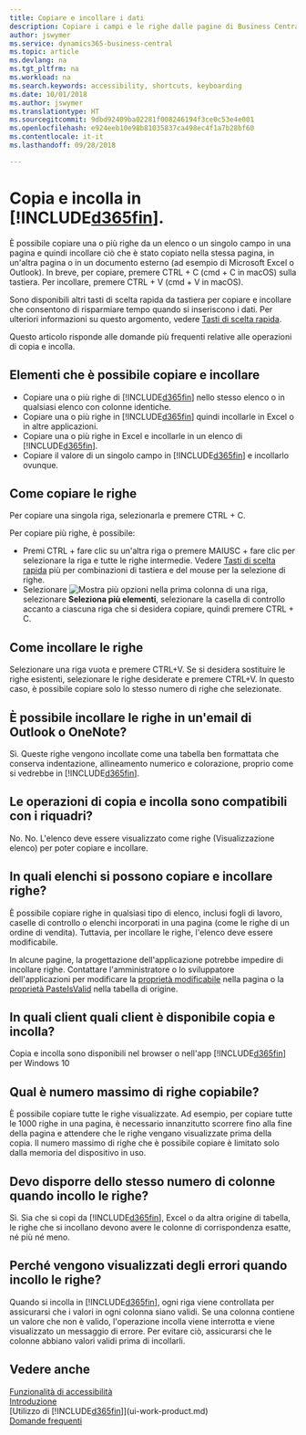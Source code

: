 ```yaml
---
title: Copiare e incollare i dati
description: Copiare i campi e le righe dalle pagine di Business Central e incollarli in un'altra posizione.
author: jswymer
ms.service: dynamics365-business-central
ms.topic: article
ms.devlang: na
ms.tgt_pltfrm: na
ms.workload: na
ms.search.keywords: accessibility, shortcuts, keyboarding
ms.date: 10/01/2018
ms.author: jswymer
ms.translationtype: HT
ms.sourcegitcommit: 9dbd92409ba02281f008246194f3ce0c53e4e001
ms.openlocfilehash: e924eeb10e98b81035837ca498ec4f1a7b28bf60
ms.contentlocale: it-it
ms.lasthandoff: 09/28/2018

---
```


# <a name="copying-and-pasting-in-included365finincludesd365finmdmd"></a>Copia e incolla in [!INCLUDE[d365fin](includes/d365fin_md.md)].
È possibile copiare una o più righe da un elenco o un singolo campo in una pagina e quindi incollare ciò che è stato copiato nella stessa pagina, in un'altra pagina o in un documento esterno (ad esempio di Microsoft Excel o Outlook). In breve, per copiare, premere CTRL + C (cmd + C in macOS) sulla tastiera. Per incollare, premere CTRL + V (cmd + V in macOS).

Sono disponibili altri tasti di scelta rapida da tastiera per copiare e incollare che consentono di risparmiare tempo quando si inseriscono i dati. Per ulteriori informazioni su questo argomento, vedere [Tasti di scelta rapida](keyboard-shortcuts.md#CopyRows).

Questo articolo risponde alle domande più frequenti relative alle operazioni di copia e incolla.  

## <a name="what-can-i-copy-and-paste"></a>Elementi che è possibile copiare e incollare
-   Copiare una o più righe di [!INCLUDE[d365fin](includes/d365fin_md.md)] nello stesso elenco o in qualsiasi elenco con colonne identiche.
-   Copiare una o più righe in [!INCLUDE[d365fin](includes/d365fin_md.md)] quindi incollarle in Excel o in altre applicazioni.
-   Copiare una o più righe in Excel e incollarle in un elenco di [!INCLUDE[d365fin](includes/d365fin_md.md)].
-   Copiare il valore di un singolo campo in [!INCLUDE[d365fin](includes/d365fin_md.md)] e incollarlo ovunque.

## <a name="how-do-i-copy-rows"></a>Come copiare le righe
Per copiare una singola riga, selezionarla e premere CTRL + C.

Per copiare più righe, è possibile:
-   Premi CTRL + fare clic su un'altra riga o premere MAIUSC + fare clic per selezionare la riga e tutte le righe intermedie. Vedere [Tasti di scelta rapida](keyboard-shortcuts.md#CopyRows) più per combinazioni di tastiera e del mouse per la selezione di righe.
-   Selezionare ![Mostra più opzioni](media/show-more-options-icon.png "Icona Mostra più opzioni") nella prima colonna di una riga, selezionare **Seleziona più elementi**, selezionare la casella di controllo accanto a ciascuna riga che si desidera copiare, quindi premere CTRL + C.

## <a name="how-do-i-paste-rows"></a>Come incollare le righe
Selezionare una riga vuota e premere CTRL+V. Se si desidera sostituire le righe esistenti, selezionare le righe desiderate e premere CTRL+V. In questo caso, è possibile copiare solo lo stesso numero di righe che selezionate.

<!-- Rows are pasted directly where your cursor is located. If you paste into an empty line, any existing subsequent lines will be moved after the pasted lines. If you paste into an existing line or lines, this will be overwritten.-->

## <a name="can-i-paste-rows-into-an-outlook-email-or-onenote"></a>È possibile incollare le righe in un'email di Outlook o OneNote?
Sì. Queste righe vengono incollate come una tabella ben formattata che conserva indentazione, allineamento numerico e colorazione, proprio come si vedrebbe in [!INCLUDE[d365fin](includes/d365fin_md.md)].

## <a name="does-copy-and-paste-work-with-tiles"></a>Le operazioni di copia e incolla sono compatibili con i riquadri?
No. No. L'elenco deve essere visualizzato come righe (Visualizzazione elenco) per poter copiare e incollare.

## <a name="in-which-lists-can-i-copy-and-paste-rows"></a>In quali elenchi si possono copiare e incollare righe?
È possibile copiare righe in qualsiasi tipo di elenco, inclusi fogli di lavoro, caselle di controllo o elenchi incorporati in una pagina (come le righe di un ordine di vendita). Tuttavia, per incollare le righe, l'elenco deve essere modificabile.

In alcune pagine, la progettazione dell'applicazione potrebbe impedire di incollare righe. Contattare l'amministratore o lo sviluppatore dell'applicazioni per modificare la [proprietà modificabile](https://docs.microsoft.com/en-us/dynamics365/business-central/dev-itpro/developer/properties/devenv-editable-property) nella pagina o la [proprietà PasteIsValid](https://docs.microsoft.com/en-us/dynamics365/business-central/dev-itpro/developer/properties/devenv-pasteisvalid-property) nella tabella di origine.

## <a name="on-which-clients-is-copy-and-paste-available"></a>In quali client quali client è disponibile copia e incolla?
Copia e incolla sono disponibili nel browser o nell'app [!INCLUDE[d365fin](includes/d365fin_md.md)] per Windows 10

## <a name="what-is-the-maximum-number-of-rows-that-can-be-copied"></a>Qual è numero massimo di righe copiabile?
È possibile copiare tutte le righe visualizzate. Ad esempio, per copiare tutte le 1000 righe in una pagina, è necessario innanzitutto scorrere fino alla fine della pagina e attendere che le righe vengano visualizzate prima della copia. Il numero massimo di righe che è possibile copiare è limitato solo dalla memoria del dispositivo in uso.

## <a name="must-i-have-the-exact-same-number-of-columns-when-pasting-rows"></a>Devo disporre dello stesso numero di colonne quando incollo le righe?
Sì. Sia che si copi da [!INCLUDE[d365fin](includes/d365fin_md.md)], Excel o da altra origine di tabella, le righe che si incollano devono avere le colonne di corrispondenza esatte, né più né meno.

## <a name="why-do-i-get-errors-when-pasting-rows"></a>Perché vengono visualizzati degli errori quando incollo le righe?
Quando si incolla in [!INCLUDE[d365fin](includes/d365fin_md.md)], ogni riga viene controllata per assicurarsi che i valori in ogni colonna siano validi. Se una colonna contiene un valore che non è valido, l'operazione incolla viene interrotta e viene visualizzato un messaggio di errore. Per evitare ciò, assicurarsi che le colonne abbiano valori validi prima di incollarli.


## <a name="see-also"></a>Vedere anche
[Funzionalità di accessibilità](ui-accessibility.md)  
[Introduzione](product-get-started.md)  
[Utilizzo di [!INCLUDE[d365fin](includes/d365fin_md.md)]](ui-work-product.md)  
[Domande frequenti](across-faq.md)  

